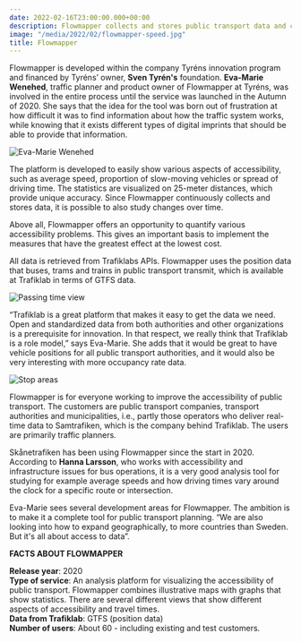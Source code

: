 ```yaml
---
date: 2022-02-16T23:00:00.000+00:00
description: Flowmapper collects and stores public transport data and can thus show what the accessibility of public transport looks like. Through this analysis platform, it is possible to streamline public transport, shorten travel time and reduce carbon  dioxide emissions.
image: "/media/2022/02/flowmapper-speed.jpg"
title: Flowmapper
---
```


Flowmapper is developed within the company Tyréns innovation program and financed by Tyréns’ owner, **Sven Tyrén's**
foundation. **Eva-Marie Wenehed**, traffic planner and product owner of Flowmapper at Tyréns, was involved in the entire
process until the service was launched in the Autumn of 2020. She says that the idea for the tool was born out of
frustration at how difficult it was to find information about how the traffic system works, while knowing that it exists
different types of digital imprints that should be able to provide that information.

<div class="right vh30">

![Eva-Marie Wenehed](/media/2022/02/flowmapper-evamarie.jpg "Eva-Marie Wenehed")

</div>

The platform is developed to easily show various aspects of accessibility, such as average speed, proportion of
slow-moving vehicles or spread of driving time. The statistics are visualized on 25-meter distances, which provide
unique accuracy. Since Flowmapper continuously collects and stores data, it is possible to also study changes over time.

Above all, Flowmapper offers an opportunity to quantify various accessibility problems. This gives an important basis to
implement the measures that have the greatest effect at the lowest cost.

All data is retrieved from Trafiklabs APIs. Flowmapper uses the position data that buses, trams and trains in public
transport transmit, which is available at Trafiklab in terms of GTFS data.

![Passing time view](/media/2022/03/flowmapper-passagetid.jpg)

“Trafiklab is a great platform that makes it easy to get the data we need. Open and standardized data from both
authorities and other organizations is a prerequisite for innovation. In that respect, we really think that Trafiklab is
a role model,” says Eva-Marie. She adds that it would be great to have vehicle positions for all public transport
authorities, and it would also be very interesting with more occupancy rate data.

![Stop areas](/media/2022/03/flowmapper-stops.jpg)

Flowmapper is for everyone working to improve the accessibility of public transport. The customers are public transport
companies, transport authorities and municipalities, i.e., partly those operators who deliver real-time data to
Samtrafiken, which is the company behind Trafiklab. The users are primarily traffic planners.

Skånetrafiken has been using Flowmapper since the start in 2020. According to **Hanna Larsson**, who works with
accessibility and infrastructure issues for bus operations, it is a very good analysis tool for studying for example
average speeds and how driving times vary around the clock for a specific route or intersection.

Eva-Marie sees several development areas for Flowmapper. The ambition is to make it a complete tool for public transport
planning. “We are also looking into how to expand geographically, to more countries than Sweden. But it's all about
access to data”.

**FACTS ABOUT FLOWMAPPER**

**Release year**: 2020  
**Type of service**: An analysis platform for visualizing the accessibility of public transport. Flowmapper combines
illustrative maps with graphs that show statistics. There are several different views that show different aspects of
accessibility and travel times.  
**Data from Trafiklab**: GTFS (position data)  
**Number of users**: About 60 - including existing and test customers.